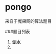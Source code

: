 pongo
=====

来自于庞果网的算法题目

###题目列表
1.  [倒水](http://hero.pongo.cn/Question/Details?ID=70&ExamID=68)
2.  
